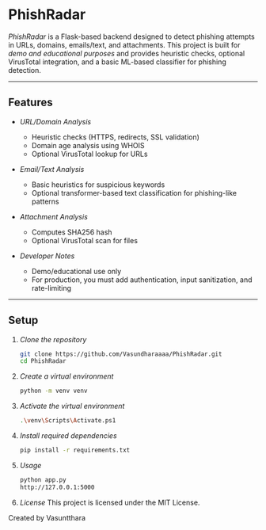 # PhishRadar

*PhishRadar* is a Flask-based backend designed to detect phishing attempts in URLs, domains, emails/text, and attachments. This project is built for *demo and educational purposes* and provides heuristic checks, optional VirusTotal integration, and a basic ML-based classifier for phishing detection.

---

## Features

- *URL/Domain Analysis*
  - Heuristic checks (HTTPS, redirects, SSL validation)
  - Domain age analysis using WHOIS
  - Optional VirusTotal lookup for URLs

- *Email/Text Analysis*
  - Basic heuristics for suspicious keywords
  - Optional transformer-based text classification for phishing-like patterns

- *Attachment Analysis*
  - Computes SHA256 hash
  - Optional VirusTotal scan for files

- *Developer Notes*
  - Demo/educational use only
  - For production, you must add authentication, input sanitization, and rate-limiting

---

## Setup

1. *Clone the repository*
   ```bash
   git clone https://github.com/Vasundharaaaa/PhishRadar.git
   cd PhishRadar
   
2. *Create a virtual environment*
    ```bash
    python -m venv venv

3. *Activate the virtual environment*
   ```bash
   .\venv\Scripts\Activate.ps1
   
4. *Install required dependencies*
    ```bash
    pip install -r requirements.txt
    
5. *Usage*
   ```bash
   python app.py
   http://127.0.0.1:5000
   
6. *License*
This project is licensed under the MIT License.

Created by Vasuntthara
